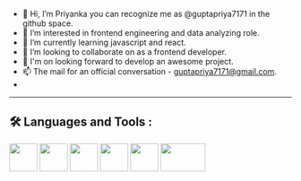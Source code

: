 - 👋 Hi, I’m Priyanka you can recognize me as @guptapriya7171 in the github space.
- 👀 I’m interested in frontend engineering and data analyzing role.
- 🌱 I’m currently learning javascript and react.
- 💞️ I’m looking to collaborate on as a frontend developer.
- 🚀 I'm on looking forward to develop an awesome project.
- 📫 The mail for an official conversation - guptapriya7171@gmail.com.
- 
<!---
guptapriya7171/guptapriya7171 is a ✨ special ✨ repository because its `README.md` (this file) appears on your GitHub profile.
You can click the Preview link to take a look at your changes.
--->
<hr>

<h2>🛠️ Languages and Tools :</h2>



<img src = "https://user-images.githubusercontent.com/96413187/209562678-4377f9b3-042b-45c0-8896-cd2614ff37cd.png" width="50" height="50" />  <img src = "https://w7.pngwing.com/pngs/509/571/png-transparent-cascading-style-sheets-logo-css3-html-web-development-world-wide-web-blue-angle-web-design.png" width="50" height="50" />  <img src = "https://upload.wikimedia.org/wikipedia/commons/thumb/6/6a/JavaScript-logo.png/480px-JavaScript-logo.png" width="50" height="50" />  <img src = "https://www.pngfind.com/pngs/m/685-6854994_react-logo-no-background-hd-png-download.png" width="50" height="50" />  <img src = "https://pluralsight2.imgix.net/paths/images/nodejs-45adbe594d.png" width="50" height="50" />  <img src = "https://ijicrack.com/wp-content/uploads/2021/02/MySQL-Crack.jpg" width="80" height="50" />

